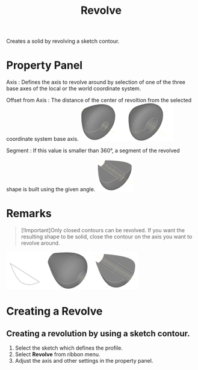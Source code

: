 ﻿---
uid: 74C0AAB4-7847-4DCB-83E9-6ED639F4591C
title: Revolve
---
Creates a solid by revolving a sketch contour.

# Property Panel
Axis
:   Defines the axis to revolve around by selection of one of the three base axes of the local or the world coordinate system.

Offset from Axis
:   The distance of the center of revoltion from the selected coordinate system base axis.
    ![Without _Offset_, with _Offset_](RevolveOffset.png)

Segment
:   If this value is smaller than 360°, a segment of the revolved shape is built using the given angle.
    ![_Segment = 180°_](RevolveSegment180.png)

# Remarks
> [!Important]Only closed contours can be revolved. If you want the resulting shape to be solid, close the contour on the axis
          you want to revolve around.

![Example of a contour and the revolved result (complete and segment).](RevolveSample.png)

# Creating a Revolve

## Creating a revolution by using a sketch contour.
1. Select the sketch which defines the profile.
2. Select __Revolve__ from ribbon menu.
3. Adjust the axis and other settings in the property panel.

